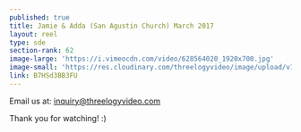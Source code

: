 ```yaml
---
published: true
title: Jamie & Adda (San Agustin Church) March 2017
layout: reel
type: sde
section-rank: 62
image-large: 'https://i.vimeocdn.com/video/628564020_1920x700.jpg'
image-small: 'https://res.cloudinary.com/threelogyvideo/image/upload/v1529920727/Adda.jpg'
link: B7HSd3BB3FU
---
```

Email us at: inquiry@threelogyvideo.com

Thank you for watching! :)
